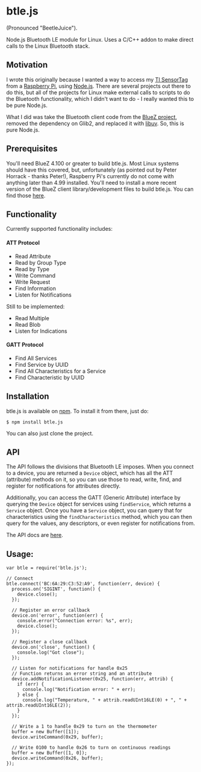 btle.js
=======
(Pronounced "BeetleJuice").

Node.js Bluetooth LE module for Linux. Uses a C/C++ addon to make direct calls to the Linux Bluetooth stack.

## Motivation
I wrote this originally because I wanted a way to access my [TI SensorTag](http://www.ti.com/ww/en/wireless_connectivity/sensortag/)
from a [Raspberry Pi](http://www.raspberrypi.org/), using [Node.js](http://nodejs.org/). There are several projects out there to do this, but all of the projects for Linux make external calls to scripts to do the Bluetooth functionality, which I didn't want to do - I really
wanted this to be pure Node.js.

What I did was take the Bluetooth client code from the [BlueZ project](http://www.bluez.org/), removed the dependency on Glib2,
and replaced it with [libuv](https://github.com/joyent/libuv). So, this is pure Node.js.

## Prerequisites
You'll need BlueZ 4.100 or greater to build btle.js. Most Linux systems should have this covered, but, unfortunately (as pointed out
by Peter Horrack - thanks Peter!), Raspberry Pi's currently do not come with anything later than 4.99 installed. You'll need to install
a more recent version of the BlueZ client library/development files to build btle.js. You can find those [here](http://www.bluez.org/download/).

## Functionality
Currently supported functionality includes:

#### ATT Protocol
* Read Attribute
* Read by Group Type
* Read by Type
* Write Command
* Write Request
* Find Information
* Listen for Notifications

Still to be implemented:

* Read Multiple
* Read Blob
* Listen for Indications

#### GATT Protocol
* Find All Services
* Find Service by UUID
* Find All Characteristics for a Service
* Find Characteristic by UUID

## Installation
btle.js is available on [npm](https://npmjs.org/package/btle.js). To install it from there, just do:

    $ npm install btle.js

You can also just clone the project.

## API
The API follows the divisions that Bluetooth LE imposes. When you connect to a device, you are returned a `Device`
object, which has all the ATT (attribute) methods on it, so you can use those to read, write, find, and register
for notifications for attributes directly.

Additionally, you can access the GATT (Generic Attribute) interface by querying the `Device` object for services using `findService`,
which returns a `Service` object. Once you have a `Service` object, you can query that for characteristics using the
`findCharacteristics` method, which you can then query for the values, any descriptors, or even register for notifications from.

The API docs are [here](https://github.com/jacklund/btle.js/wiki/API-Docs).

## Usage:

    var btle = require('btle.js');

    // Connect
    btle.connect('BC:6A:29:C3:52:A9', function(err, device) {
      process.on('SIGINT', function() {
        device.close();
      });

      // Register an error callback
      device.on('error', function(err) {
        console.error("Connection error: %s", err);
        device.close();
      });

      // Register a close callback
      device.on('close', function() {
        console.log("Got close");
      });

      // Listen for notifications for handle 0x25
      // Function returns an error string and an attribute
      device.addNotificationListener(0x25, function(err, attrib) {
        if (err) {
          console.log("Notification error: " + err);
        } else {
          console.log("Temperature, " + attrib.readUInt16LE(0) + ", " + attrib.readUInt16LE(2));
        }
      });

      // Write a 1 to handle 0x29 to turn on the thermometer
      buffer = new Buffer([1]);
      device.writeCommand(0x29, buffer);

      // Write 0100 to handle 0x26 to turn on continuous readings
      buffer = new Buffer([1, 0]);
      device.writeCommand(0x26, buffer);
    });
